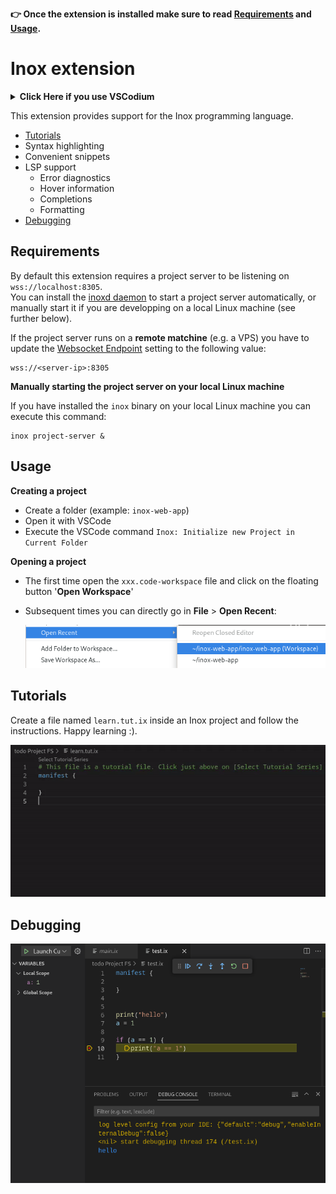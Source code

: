**👉 Once the extension is installed make sure to read [Requirements](#requirements) and [Usage](#usage).**

# Inox extension

<details>

**<summary>Click Here if you use VSCodium</summary>**

Go on https://marketplace.visualstudio.com/items?itemName=graphr00t.inox and click on `Download Extension` to download the VSIX file for the extension:\
![image](https://user-images.githubusercontent.com/113632189/235324122-3f75a2bd-1238-4c53-9192-bcc530ab68c1.png)

You can install the extension in VSCodium by going on the **Extensions**
tab and clicking here:\
![image](https://user-images.githubusercontent.com/113632189/235324154-631e215c-1130-4da1-ae2a-a19806cd28c8.png)

</details>

This extension provides support for the Inox programming language.

- [Tutorials](#tutorials)
- Syntax highlighting
- Convenient snippets
- LSP support
  - Error diagnostics
  - Hover information
  - Completions
  - Formatting
- [Debugging](#debugging)


## Requirements

By default this extension requires a project server to be listening on `wss://localhost:8305`.\
You can install the [inoxd daemon](https://github.com/inoxlang/inox/blob/master/docs/inox-daemon.md) to 
start a project server automatically, or manually start it if you are developping on a local Linux machine (see further below).

If the project server runs on a **remote matchine** (e.g. a VPS) you have to update the [Websocket Endpoint](command:workbench.action.openSettings?%22%40ext%3Agraphr00t.inox%22) setting to the following value:
```
wss://<server-ip>:8305
```

**Manually starting the project server on your local Linux machine**

If you have installed the `inox` binary on your local Linux machine you can execute this command:

```
inox project-server &
```

## Usage

**Creating a project**

- Create a folder (example: `inox-web-app`)
- Open it with VSCode
- Execute the VSCode command `Inox: Initialize new Project in Current Folder`

**Opening a project**

- The first time open the `xxx.code-workspace` file and click on the floating button '**Open Workspace**'
- Subsequent times you can directly go in **File** > **Open Recent**:

  ![recent workspace](./assets/docs/recent-workspace.png)


## Tutorials

Create a file named `learn.tut.ix` inside an Inox project and follow the instructions. Happy learning :).

![tutorial demo](assets/docs/tutorial-demo.gif)

## Debugging

![img](assets/docs/debug-demo.png)
